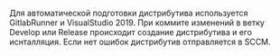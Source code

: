 Для автоматической подготовки дистрибутива используется GitlabRunner и VisualStudio 2019.
При коммите изменений в ветку Develop или Release происходит создание дистрибутива и его иснталляция. Если нет ошибок дистрибутив отправляется в SCCM.
